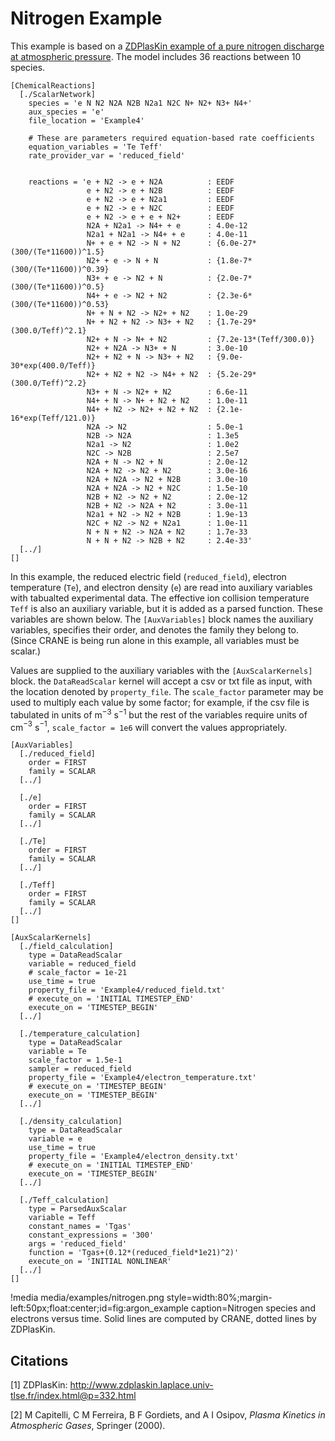 # Nitrogen Example

This example is based on a [ZDPlasKin example of a pure nitrogen discharge at atmospheric pressure](http://www.zdplaskin.laplace.univ-tlse.fr/index.html@p=332.html). The model includes 36 reactions between 10 species. 

```
[ChemicalReactions]
  [./ScalarNetwork]
    species = 'e N N2 N2A N2B N2a1 N2C N+ N2+ N3+ N4+'
    aux_species = 'e'
    file_location = 'Example4'

    # These are parameters required equation-based rate coefficients
    equation_variables = 'Te Teff'
    rate_provider_var = 'reduced_field'


    reactions = 'e + N2 -> e + N2A          : EEDF
                 e + N2 -> e + N2B          : EEDF
                 e + N2 -> e + N2a1         : EEDF
                 e + N2 -> e + N2C          : EEDF
                 e + N2 -> e + e + N2+      : EEDF
                 N2A + N2a1 -> N4+ + e      : 4.0e-12
                 N2a1 + N2a1 -> N4+ + e     : 4.0e-11
                 N+ + e + N2 -> N + N2      : {6.0e-27*(300/(Te*11600))^1.5}
                 N2+ + e -> N + N           : {1.8e-7*(300/(Te*11600))^0.39}
                 N3+ + e -> N2 + N          : {2.0e-7*(300/(Te*11600))^0.5}
                 N4+ + e -> N2 + N2         : {2.3e-6*(300/(Te*11600))^0.53}
                 N+ + N + N2 -> N2+ + N2    : 1.0e-29
                 N+ + N2 + N2 -> N3+ + N2   : {1.7e-29*(300.0/Teff)^2.1}
                 N2+ + N -> N+ + N2         : {7.2e-13*(Teff/300.0)}
                 N2+ + N2A -> N3+ + N       : 3.0e-10
                 N2+ + N2 + N -> N3+ + N2   : {9.0e-30*exp(400.0/Teff)}
                 N2+ + N2 + N2 -> N4+ + N2  : {5.2e-29*(300.0/Teff)^2.2}
                 N3+ + N -> N2+ + N2        : 6.6e-11
                 N4+ + N -> N+ + N2 + N2    : 1.0e-11
                 N4+ + N2 -> N2+ + N2 + N2  : {2.1e-16*exp(Teff/121.0)}
                 N2A -> N2                  : 5.0e-1
                 N2B -> N2A                 : 1.3e5
                 N2a1 -> N2                 : 1.0e2
                 N2C -> N2B                 : 2.5e7
                 N2A + N -> N2 + N          : 2.0e-12
                 N2A + N2 -> N2 + N2        : 3.0e-16
                 N2A + N2A -> N2 + N2B      : 3.0e-10
                 N2A + N2A -> N2 + N2C      : 1.5e-10
                 N2B + N2 -> N2 + N2        : 2.0e-12
                 N2B + N2 -> N2A + N2       : 3.0e-11
                 N2a1 + N2 -> N2 + N2B      : 1.9e-13
                 N2C + N2 -> N2 + N2a1      : 1.0e-11
                 N + N + N2 -> N2A + N2     : 1.7e-33
                 N + N + N2 -> N2B + N2     : 2.4e-33'
  [../]
[]
```

In this example, the reduced electric field (`reduced_field`), electron temperature (`Te`), and electron density (`e`) are read into auxiliary variables with tabualted experimental data. The effective ion collision temperature `Teff` is also an auxiliary variable, but it is added as a parsed function. These variables are shown below. The `[AuxVariables]` block names the auxiliary variables, specifies their order, and denotes the family they belong to. (Since CRANE is being run alone in this example, all variables must be scalar.) 

Values are supplied to the auxiliary variables with the `[AuxScalarKernels]` block. the `DataReadScalar` kernel will accept a csv or txt file as input, with the location denoted by `property_file`. The `scale_factor` parameter may be used to multiply each value by some factor; for example, if the csv file is tabulated in units of m$^{-3}$ s$^{-1}$ but the rest of the variables require units of cm$^{-3}$ s$^{-1}$, `scale_factor = 1e6` will convert the values appropriately.  

```
[AuxVariables]
  [./reduced_field]
    order = FIRST
    family = SCALAR
  [../]

  [./e]
    order = FIRST
    family = SCALAR
  [../]

  [./Te]
    order = FIRST
    family = SCALAR
  [../]

  [./Teff]
    order = FIRST
    family = SCALAR
  [../]
[]

[AuxScalarKernels]
  [./field_calculation]
    type = DataReadScalar
    variable = reduced_field
    # scale_factor = 1e-21
    use_time = true
    property_file = 'Example4/reduced_field.txt'
    # execute_on = 'INITIAL TIMESTEP_END'
    execute_on = 'TIMESTEP_BEGIN'
  [../]

  [./temperature_calculation]
    type = DataReadScalar
    variable = Te
    scale_factor = 1.5e-1
    sampler = reduced_field
    property_file = 'Example4/electron_temperature.txt'
    # execute_on = 'TIMESTEP_BEGIN'
    execute_on = 'TIMESTEP_BEGIN'
  [../]

  [./density_calculation]
    type = DataReadScalar
    variable = e
    use_time = true
    property_file = 'Example4/electron_density.txt'
    # execute_on = 'INITIAL TIMESTEP_END'
    execute_on = 'TIMESTEP_BEGIN'
  [../]

  [./Teff_calculation]
    type = ParsedAuxScalar
    variable = Teff
    constant_names = 'Tgas'
    constant_expressions = '300'
    args = 'reduced_field'
    function = 'Tgas+(0.12*(reduced_field*1e21)^2)'
    execute_on = 'INITIAL NONLINEAR'
  [../]
[]
```

!media media/examples/nitrogen.png style=width:80%;margin-left:50px;float:center;id=fig:argon_example caption=Nitrogen species and electrons versus time. Solid lines are computed by CRANE, dotted lines by ZDPlasKin.

## Citations

[1] ZDPlasKin: http://www.zdplaskin.laplace.univ-tlse.fr/index.html@p=332.html

[2] M Capitelli, C M Ferreira, B F Gordiets, and A I Osipov, *Plasma Kinetics in Atmospheric Gases*, Springer (2000).

